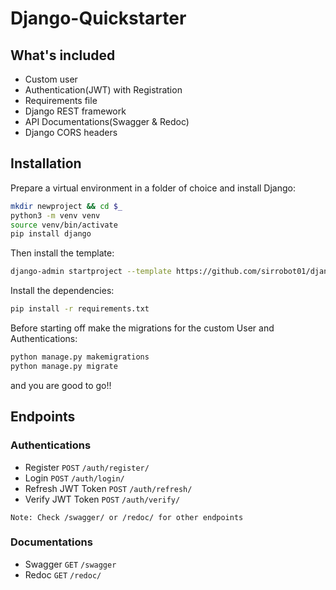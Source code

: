# Django-Quickstarter



## What's included

- Custom user
- Authentication(JWT) with Registration
- Requirements file
- Django REST framework
- API Documentations(Swagger & Redoc)
- Django CORS headers

## Installation

Prepare a virtual environment in a folder of choice and install Django:

```bash
mkdir newproject && cd $_
python3 -m venv venv
source venv/bin/activate
pip install django
```

Then install the template:

```bash
django-admin startproject --template https://github.com/sirrobot01/django-quickstarter/archive/master.zip newproject .
```

Install the dependencies:

```bash
pip install -r requirements.txt
```


Before starting off make the migrations for the custom User and Authentications:

```bash
python manage.py makemigrations
python manage.py migrate
```

and you are good to go!!

## Endpoints

### Authentications

- Register `POST` `/auth/register/`
- Login `POST` `/auth/login/`
- Refresh JWT Token `POST` `/auth/refresh/`
- Verify JWT Token `POST` `/auth/verify/`

```
Note: Check /swagger/ or /redoc/ for other endpoints
```

### Documentations

- Swagger `GET` `/swagger`
- Redoc `GET` `/redoc/`

